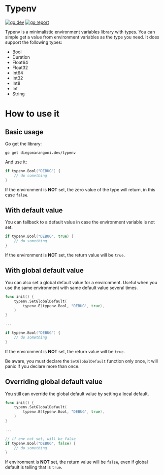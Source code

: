 # Typenv

[![go.dev](https://img.shields.io/static/v1?label=go.dev&message=reference&color=00add8)](https://pkg.go.dev/diegomarangoni.dev/typenv) [![go report](https://goreportcard.com/badge/diegomarangoni.dev/typenv)](https://goreportcard.com/report/diegomarangoni.dev/typenv)

Typenv is a minimalistic environment variables library with types.
You can simple get a value from environment variables as the type you need.
It does support the following types:

* Bool
* Duration
* Float64
* Float32
* Int64
* Int32
* Int8
* Int
* String

# How to use it

## Basic usage

Go get the library:

```shell
go get diegomarangoni.dev/typenv
```

And use it:

```go
if typenv.Bool("DEBUG") {
	// do something
}
```

If the environment is **NOT** set, the zero value of the type will return, in this case `false`.

## With default value

You can fallback to a default value in case the environment variable is not set.

```go
if typenv.Bool("DEBUG", true) {
	// do something
}
```

If the environment is **NOT** set, the return value will be `true`.

## With global default value

You can also set a global default value for a environment.
Useful when you use the same environment with same default value several times.

```go
func init() {
	typenv.SetGlobalDefault(
		typenv.E(typenv.Bool, "DEBUG", true),
	)
}

...

if typenv.Bool("DEBUG") {
	// do something
}
```

If the environment is **NOT** set, the return value will be `true`.

Be aware, you must declare the `SetGlobalDefault` function only once, it will panic if you declare more than once.

## Overriding global default value

You still can override the global default value by setting a local default.

```go
func init() {
	typenv.SetGlobalDefault(
		typenv.E(typenv.Bool, "DEBUG", true),
	)
}

...

// if env not set, will be false
if typenv.Bool("DEBUG", false) {
	// do something
}
```

If environment is **NOT** set, the return value will be `false`, even if global default is telling that is `true`.

<!-- go test -coverprofile coverage.out && go tool cover -html=coverage.out -o coverage.html -->
